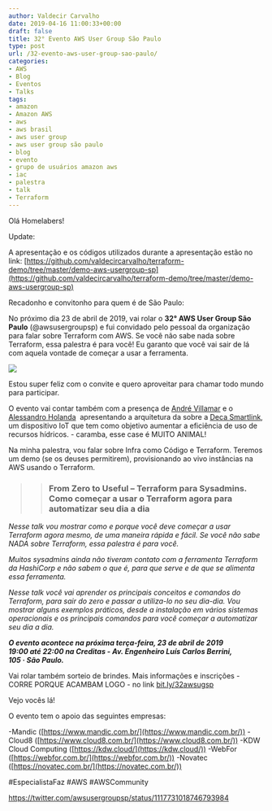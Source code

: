 ```yaml
---
author: Valdecir Carvalho
date: 2019-04-16 11:00:33+00:00
draft: false
title: 32° Evento AWS User Group São Paulo
type: post
url: /32-evento-aws-user-group-sao-paulo/
categories:
- AWS
- Blog
- Eventos
- Talks
tags:
- amazon
- Amazon AWS
- aws
- aws brasil
- aws user group
- aws user group são paulo
- blog
- evento
- grupo de usuários amazon aws
- iac
- palestra
- talk
- Terraform
---
```


Olá Homelabers!

Update:

A apresentação e os códigos utilizados durante a apresentação estão no link: [https://github.com/valdecircarvalho/terraform-demo/tree/master/demo-aws-usergroup-sp](https://github.com/valdecircarvalho/terraform-demo/tree/master/demo-aws-usergroup-sp)

Recadonho e convitonho para quem é de São Paulo:

No próximo dia 23 de abril de 2019, vai rolar o **32° AWS User Group São Paulo** (@awsusergroupsp) e fui convidado pelo pessoal da organização para falar sobre Terraform com AWS. Se você não sabe nada sobre Terraform, essa palestra é para você! Eu garanto que você vai sair de lá com aquela vontade de começar a usar a ferramenta.

![](/imagens/2019/04/aws-user-group-sp-300x300.jpg)


Estou super feliz com o convite e quero aproveitar para chamar todo mundo para participar.

O evento vai contar também com a presença de [André Villamar](https://www.linkedin.com/in/andré-villamar-8a590877) e o [Alessandro Holanda](https://www.linkedin.com/in/alessandro-holanda-7a818555)  apresentando a arquitetura da sobre a [Deca Smartlink](https://aws.amazon.com/pt/solutions/case-studies/Duratex/), um dispositivo IoT que tem como objetivo aumentar a eficiência de uso de recursos hídricos. - caramba, esse case é MUITO ANIMAL!

Na minha palestra, vou falar sobre Infra como Código e Terraform. Teremos um demo (se os deuses permitirem), provisionando ao vivo instâncias na AWS usando o Terraform.






<blockquote>

> 
> ### From Zero to Useful – Terraform para Sysadmins. Como começar a usar o Terraform agora para automatizar seu dia a dia
> 
> 
</blockquote>










_Nesse talk vou mostrar como e porque você deve começar a usar Terraform agora mesmo, de uma maneira rápida e fácil. Se você não sabe NADA sobre Terraform, essa palestra é para você._









_Muitos sysadmins ainda não tiveram contato com a ferramenta Terraform da HashiCorp e não sabem o que é, para que serve e de que se alimenta essa ferramenta._

_Nesse talk você vai aprender os principais conceitos e comandos do Terraform, para sair do zero e passar a utiliza-lo no seu dia-dia. Vou mostrar alguns exemplos práticos, desde a instalação em vários sistemas operacionais e os principais comandos para você começar a automatizar seu dia a dia._





_**O evento acontece na próxima terça-feira, 23 de abril de 2019
19:00 até 22:00 na Creditas - Av. Engenheiro Luís Carlos Berrini, 105 · São Paulo.**_

Vai rolar também sorteio de brindes. Mais informações e inscrições - CORRE PORQUE ACAMBAM LOGO - no link [bit.ly/32awsugsp](https://bit.ly/32awsugsp)

Vejo vocês lá!

O evento tem o apoio das seguintes empresas:

-Mandic ([https://www.mandic.com.br/](https://www.mandic.com.br/))
-Cloud8 ([https://www.cloud8.com.br/](https://www.cloud8.com.br/))
-KDW Cloud Computing ([https://kdw.cloud/](https://kdw.cloud/))
-WebFor ([https://webfor.com.br/](https://webfor.com.br/))
-Novatec ([https://novatec.com.br/](https://novatec.com.br/))

#EspecialistaFaz #AWS #AWSCommunity

https://twitter.com/awsusergroupsp/status/1117731018746793984
